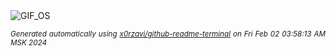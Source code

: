<div align="justify">
<picture>
    <source media="(prefers-color-scheme: dark)" srcset="https://i.ibb.co/fNLrgxB/output-gif.gif">
    <source media="(prefers-color-scheme: light)" srcset="https://i.ibb.co/fNLrgxB/output-gif.gif">
    <img alt="GIF_OS" src="https://i.ibb.co/fNLrgxB/output-gif.gif">
</picture>

<sub><i>Generated automatically using [x0rzavi/github-readme-terminal](https://github.com/x0rzavi/github-readme-terminal) on Fri Feb 02 03:58:13 AM MSK 2024</i></sub>

</div>

<!-- Image deletion URL: https://ibb.co/t2FYGJk/cf29c8219e920b5ba5e0c88baa802ddb -->